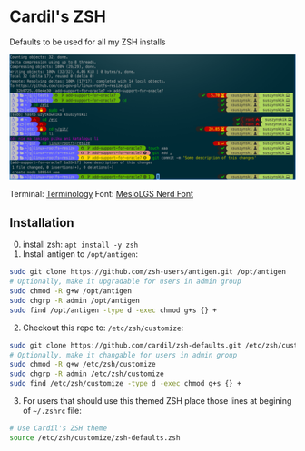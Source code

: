 # Cardil's ZSH

Defaults to be used for all my ZSH installs

![Cardil's ZSH screenshot](https://github.com/cardil/zsh-defaults/raw/master/cardil-zsh.png)

Terminal: [Terminology](https://launchpad.net/~niko2040/+archive/ubuntu/e19)
Font: [MesloLGS Nerd Font](http://nerdfonts.com/)

## Installation

0. install zsh: `apt install -y zsh`
1. Install antigen to `/opt/antigen`:
```bash
sudo git clone https://github.com/zsh-users/antigen.git /opt/antigen
# Optionally, make it upgradable for users in admin group
sudo chmod -R g+w /opt/antigen
sudo chgrp -R admin /opt/antigen
sudo find /opt/antigen -type d -exec chmod g+s {} +
```
2. Checkout this repo to: `/etc/zsh/customize`:
```bash
sudo git clone https://github.com/cardil/zsh-defaults.git /etc/zsh/customize
# Optionally, make it changable for users in admin group
sudo chmod -R g+w /etc/zsh/customize
sudo chgrp -R admin /etc/zsh/customize
sudo find /etc/zsh/customize -type d -exec chmod g+s {} +
```
3. For users that should use this themed ZSH place those lines at begining of `~/.zshrc` file:

```bash
# Use Cardil's ZSH theme
source /etc/zsh/customize/zsh-defaults.zsh
```
